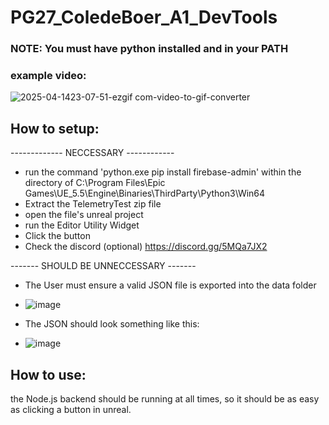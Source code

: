 # PG27_ColedeBoer_A1_DevTools

### NOTE: **You must have python installed and in your PATH**

### **example video:**
![2025-04-1423-07-51-ezgif com-video-to-gif-converter](https://github.com/user-attachments/assets/c81f54d9-b3e9-4876-9c44-120793bf5acc)


## How to setup:
------------- NECCESSARY ------------
- run the command 'python.exe pip install firebase-admin' within the directory of C:\Program Files\Epic Games\UE_5.5\Engine\Binaries\ThirdParty\Python3\Win64
- Extract the TelemetryTest zip file
- open the file's unreal project
- run the Editor Utility Widget
- Click the button
- Check the discord (optional) https://discord.gg/5MQa7JX2

------- SHOULD BE UNNECCESSARY -------

- The User must ensure a valid JSON file is exported into the data folder
- ![image](https://github.com/user-attachments/assets/53cf85a8-0447-4682-8849-10105fdab8cf)

- The JSON should look something like this:
- ![image](https://github.com/user-attachments/assets/5fa1a90c-c390-40c4-b56b-9318a58ede05)



## How to use:
the Node.js backend should be running at all times, so it should be as easy as clicking a button in unreal. 

